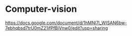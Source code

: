 # Computer-vision

https://docs.google.com/document/d/1hMNl7l_WISAN6bw-7ebhqbsd7trU0mZ21ifPfBiVnw0/edit?usp=sharing
